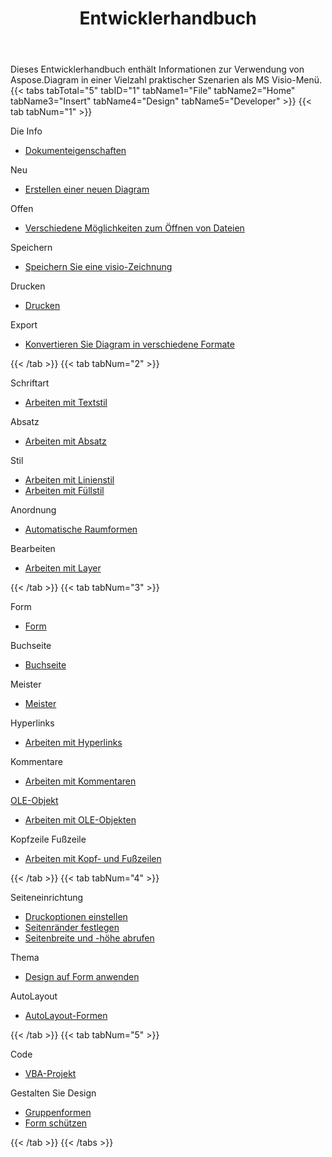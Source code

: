 ﻿---
title: Entwicklerhandbuch
type: docs
weight: 50
url: /de/net/developer-guide/
---
Dieses Entwicklerhandbuch enthält Informationen zur Verwendung von Aspose.Diagram in einer Vielzahl praktischer Szenarien als MS Visio-Menü.
{{< tabs tabTotal="5" tabID="1" tabName1="File" tabName2="Home" tabName3="Insert" tabName4="Design" tabName5="Developer" >}}
{{< tab tabNum="1" >}}
<div class="row">
    <div class="col-md-6">
        <p>Die Info</p>
        <ul>
            <li><a href="/diagram/de/net/document-properties/">Dokumenteigenschaften</a></li>
        </ul>
        <p>Neu</p>
        <ul>
            <li><a href="/diagram/de/net/your-first-aspose-diagram-application-hello-world/#code-sample-creating-a-new-diagram">Erstellen einer neuen Diagram</a></li>
        </ul>
        <p>Offen</p>
        <ul>
            <li><a href="/diagram/de/net/open-visio-document/">Verschiedene Möglichkeiten zum Öffnen von Dateien</a></li>
       </ul>
        <p>Speichern</p>
        <ul>
            <li><a href="/diagram/de/net/save-visio-document/">Speichern Sie eine visio-Zeichnung</a></li>
        </ul>
    </div>
    <div class="col-md-6">
	   <p>Drucken</p>
        <ul>
            <li><a href="/diagram/de/net/working-with-print/">Drucken</a></li>
        </ul>
        <p>Export</p>
        <ul>
            <li><a href="/diagram/de/net/converting/">Konvertieren Sie Diagram in verschiedene Formate</a></li>
        </ul>
    </div>
</div>
{{< /tab >}}
{{< tab tabNum="2" >}}
<div class="row">
    <div class="col-md-6">
        <p>Schriftart</p>
        <ul>
		        <li><a href="/diagram/de/net/working-with-text/">Arbeiten mit Textstil</a></li>
        </ul>
       <p>Absatz</p>
        <ul>
		        <li><a href="/diagram/de/net/working-with-shapes-paragraph/">Arbeiten mit Absatz</a></li>
        </ul>
       <p>Stil</p>
        <ul>
					 <li><a href="/diagram/de/net/set-visio-shape-s-xform-line-and-fill-data/">Arbeiten mit Linienstil</a></li>
					 <li><a href="/diagram/de/net/set-visio-shape-s-xform-line-and-fill-data/">Arbeiten mit Füllstil</a></li>
        </ul>  
        <p>Anordnung</p>
        <ul>
					 <li><a href="/diagram/de/net/auto-space-a-collection-of-shapes-in-the-visio-page/">Automatische Raumformen</a></li>
        </ul>  
        <p>Bearbeiten</p>
        <ul>
            <li><a href="/diagram/de/net/working-with-layers/">Arbeiten mit Layer</a></li>
        </ul>                
    </div>
</div>
{{< /tab >}}
{{< tab tabNum="3" >}}
<div class="row">
    <div class="col-md-6">
        <p>Form</p>
        <ul>
            <li><a href="/diagram/de/net/add-retrieve-copy-and-read-visio-shape-data/">Form</a></li>
        </ul>
        <ul>
        </ul>
        <p>Buchseite</p>
        <ul>
            <li><a href="/diagram/de/net/retrieve-get-copy-and-insert-a-page/">Buchseite</a></li>
        </ul>
        <p>Meister</p>    
        <ul>
            <li><a href="/diagram/de/net/working-with-masters/">Meister</a></li>
        </ul>
		   <p>Hyperlinks</p>
        <ul>
            <li><a href="/diagram/de/net/working-with-hyperlinks/">Arbeiten mit Hyperlinks</a></li>
        </ul>
        <p>Kommentare</p>
        <ul>
            <li><a href="/diagram/de/net/working-with-comments/">Arbeiten mit Kommentaren</a></li>
        </ul>       
    </div>
    <div class="col-md-6">       
        <p><a href="/diagram/de/net/ole-objects-in-visio-diagram/">OLE-Objekt</a></p>
        <ul>
            <li><a href="/diagram/de/net/manipulate-the-embedded-ole-objects-in-visio-diagram/">Arbeiten mit OLE-Objekten</a></li>
        </ul>     
        <p>Kopfzeile Fußzeile</p>
        <ul>
        <li><a href="/diagram/de/net/working-with-headers-and-footers/">Arbeiten mit Kopf- und Fußzeilen</a></li>
        </ul>
    </div>
</div>
{{< /tab >}}
{{< tab tabNum="4" >}}
<div class="row">
    <div class="col-md-6">
        <p>Seiteneinrichtung</p>
        <ul>
            <li><a href="/diagram/de/net/setting-print-options/">Druckoptionen einstellen</a></li>
            <li><a href="/diagram/de/net/setting-margins/">Seitenränder festlegen</a></li>
            <li><a href="/diagram/de/net/get-paper-width-and-height-of-page/">Seitenbreite und -höhe abrufen</a></li>
        </ul>    
        <p>Thema</p>
        <ul>
            <li><a href="/diagram/de/net/apply-theme-to-shape/">Design auf Form anwenden</a></li>
        </ul>
       <p>AutoLayout</p>
        <ul>
            <li><a href="/diagram/de/net/create-update-layout-and-auto-fit-shapes/">AutoLayout-Formen</a></li>
        </ul>     
    </div>
</div>
{{< /tab >}}
{{< tab tabNum="5" >}}
<div class="row">
    <div class="col-md-6">
        <p>Code</p>
        <ul>
         <li><a href="/diagram/de/net/working-with-vbaproject/">VBA-Projekt</a></li>
        </ul>
        <p>Gestalten Sie Design</p>
        <ul>
         <li><a href="/diagram/de/net/group-convert-and-verify-shapes/#Group Shapes Programming Sample">Gruppenformen</a></li>
         <li><a href="/diagram/de/net/working-with-protection/">Form schützen</a></li>
        </ul>        
    </div>
</div>
{{< /tab >}}
{{< /tabs >}}


